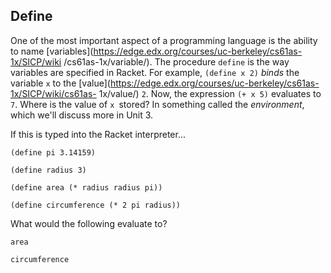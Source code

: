 ## Define

One of the most important aspect of a programming language is the ability to
name [variables](https://edge.edx.org/courses/uc-berkeley/cs61as-1x/SICP/wiki
/cs61as-1x/variable/). The procedure `define` is the way variables are specified
in Racket. For example, `(define x 2)` _binds_ the variable `x` to the
[value](https://edge.edx.org/courses/uc-berkeley/cs61as-1x/SICP/wiki/cs61as-
1x/value/) `2`. Now, the expression `(+ x 5)` evaluates to `7`. Where is the
value of `x `stored? In something called the _environment_, which we'll
discuss more in Unit 3.

If this is typed into the Racket interpreter...

`(define pi 3.14159)`

`(define radius 3)`

`(define area (* radius radius pi))`

`(define circumference (* 2 pi radius))`

What would the following evaluate to?

<div class="mc">

<pre><code>area
</code></pre>
<ans text="(* 3 3 3.14159)" explanation="When you define a variable, you should fully evaluate the value"></ans>
<ans text="28.27431" explanation="Nice!!" correct></ans>
<ans text="ERROR" explanation="Try evaluating the expression again!"></ans>
<!-- and so on -->
</div>

<div class="mc">

<pre><code>circumference
</code></pre>
<ans text="18.84954" explanation="Nice!!" correct></ans>
<ans text="28.27431" explanation="Whoops!! Try evaluating the value for *circumference*" correct></ans>
<ans text="circumference" explanation="The interpreter will return the *value* of circumference"></ans>
<!-- and so on -->
</div>

